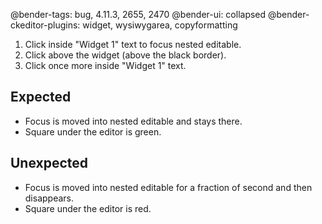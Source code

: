 @bender-tags: bug, 4.11.3, 2655, 2470
@bender-ui: collapsed
@bender-ckeditor-plugins: widget, wysiwygarea, copyformatting

1. Click inside "Widget 1" text to focus nested editable.
2. Click above the widget (above the black border).
3. Click once more inside "Widget 1" text.

## Expected

* Focus is moved into nested editable and stays there.
* Square under the editor is green.

## Unexpected

* Focus is moved into nested editable for a fraction of second and then disappears.
* Square under the editor is red.
